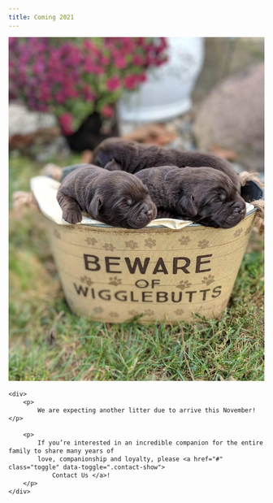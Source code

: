 ```yaml
---
title: Coming 2021
---
```


<section class="row">
    <img src="images/puppies1.JPG" alt="Wigglebutts coming soon!" class="img-banner" />

    <div>
        <p>
            We are expecting another litter due to arrive this November! </p>

        <p>
            If you’re interested in an incredible companion for the entire family to share many years of
            love, companionship and loyalty, please <a href="#" class="toggle" data-toggle=".contact-show">
                Contact Us </a>!
        </p>
    </div>

</section>
